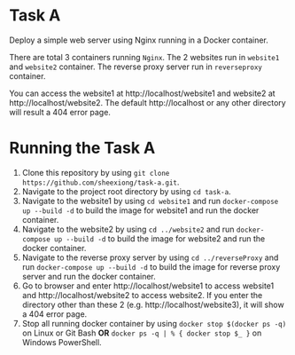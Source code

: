 # Task A

Deploy a simple web server using Nginx running in a Docker container.

There are total 3 containers running `Nginx`. The 2 websites run in `website1` and `website2` container. The reverse proxy server run in `reverseproxy` container.

You can access the website1 at http://localhost/website1 and website2 at http://localhost/website2. The default http://localhost or any other directory will result a 404 error page.

# Running the Task A

1. Clone this repository by using `git clone https://github.com/sheexiong/task-a.git`.
2. Navigate to the project root directory by using `cd task-a`.
3. Navigate to the website1 by using `cd website1` and run `docker-compose up --build -d` to build the image for website1 and run the docker container.
4. Navigate to the website2 by using `cd ../website2` and run `docker-compose up --build -d` to build the image for website2 and run the docker container.
5. Navigate to the reverse proxy server by using `cd ../reverseProxy` and run `docker-compose up --build -d` to build the image for reverse proxy server and run the docker container.
6. Go to browser and enter http://localhost/website1 to access website1 and http://localhost/website2 to access website2. If you enter the directory other than these 2 (e.g. http://localhost/website3), it will show a 404 error page.
7. Stop all running docker container by using `docker stop $(docker ps -q)` on Linux or Git Bash **OR** `docker ps -q | % { docker stop $_ }` on Windows PowerShell.
